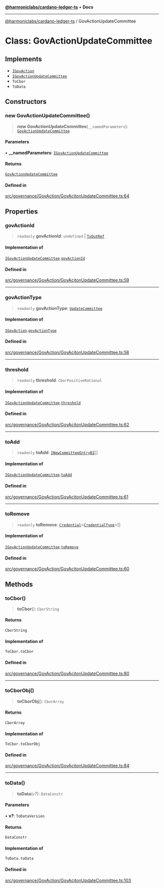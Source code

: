 [**@harmoniclabs/cardano-ledger-ts**](../README.md) • **Docs**

***

[@harmoniclabs/cardano-ledger-ts](../globals.md) / GovActionUpdateCommittee

# Class: GovActionUpdateCommittee

## Implements

- [`IGovAction`](../interfaces/IGovAction.md)
- [`IGovActionUpdateCommittee`](../interfaces/IGovActionUpdateCommittee.md)
- `ToCbor`
- `ToData`

## Constructors

### new GovActionUpdateCommittee()

> **new GovActionUpdateCommittee**(`__namedParameters`): [`GovActionUpdateCommittee`](GovActionUpdateCommittee.md)

#### Parameters

• **\_\_namedParameters**: [`IGovActionUpdateCommittee`](../interfaces/IGovActionUpdateCommittee.md)

#### Returns

[`GovActionUpdateCommittee`](GovActionUpdateCommittee.md)

#### Defined in

[src/governance/GovAction/GovAcitonUpdateCommittee.ts:64](https://github.com/HarmonicLabs/cardano-ledger-ts/blob/94dd590ffe94133126b0d8d49920fc7b002e1975/src/governance/GovAction/GovAcitonUpdateCommittee.ts#L64)

## Properties

### govActionId

> `readonly` **govActionId**: `undefined` \| [`TxOutRef`](TxOutRef.md)

#### Implementation of

[`IGovActionUpdateCommittee`](../interfaces/IGovActionUpdateCommittee.md).[`govActionId`](../interfaces/IGovActionUpdateCommittee.md#govactionid)

#### Defined in

[src/governance/GovAction/GovAcitonUpdateCommittee.ts:59](https://github.com/HarmonicLabs/cardano-ledger-ts/blob/94dd590ffe94133126b0d8d49920fc7b002e1975/src/governance/GovAction/GovAcitonUpdateCommittee.ts#L59)

***

### govActionType

> `readonly` **govActionType**: [`UpdateCommittee`](../enumerations/GovActionType.md#updatecommittee)

#### Implementation of

[`IGovAction`](../interfaces/IGovAction.md).[`govActionType`](../interfaces/IGovAction.md#govactiontype)

#### Defined in

[src/governance/GovAction/GovAcitonUpdateCommittee.ts:58](https://github.com/HarmonicLabs/cardano-ledger-ts/blob/94dd590ffe94133126b0d8d49920fc7b002e1975/src/governance/GovAction/GovAcitonUpdateCommittee.ts#L58)

***

### threshold

> `readonly` **threshold**: `CborPositiveRational`

#### Implementation of

[`IGovActionUpdateCommittee`](../interfaces/IGovActionUpdateCommittee.md).[`threshold`](../interfaces/IGovActionUpdateCommittee.md#threshold)

#### Defined in

[src/governance/GovAction/GovAcitonUpdateCommittee.ts:62](https://github.com/HarmonicLabs/cardano-ledger-ts/blob/94dd590ffe94133126b0d8d49920fc7b002e1975/src/governance/GovAction/GovAcitonUpdateCommittee.ts#L62)

***

### toAdd

> `readonly` **toAdd**: [`INewCommitteeEntryBI`](../interfaces/INewCommitteeEntryBI.md)[]

#### Implementation of

[`IGovActionUpdateCommittee`](../interfaces/IGovActionUpdateCommittee.md).[`toAdd`](../interfaces/IGovActionUpdateCommittee.md#toadd)

#### Defined in

[src/governance/GovAction/GovAcitonUpdateCommittee.ts:61](https://github.com/HarmonicLabs/cardano-ledger-ts/blob/94dd590ffe94133126b0d8d49920fc7b002e1975/src/governance/GovAction/GovAcitonUpdateCommittee.ts#L61)

***

### toRemove

> `readonly` **toRemove**: [`Credential`](Credential.md)\<[`CredentialType`](../enumerations/CredentialType.md)\>[]

#### Implementation of

[`IGovActionUpdateCommittee`](../interfaces/IGovActionUpdateCommittee.md).[`toRemove`](../interfaces/IGovActionUpdateCommittee.md#toremove)

#### Defined in

[src/governance/GovAction/GovAcitonUpdateCommittee.ts:60](https://github.com/HarmonicLabs/cardano-ledger-ts/blob/94dd590ffe94133126b0d8d49920fc7b002e1975/src/governance/GovAction/GovAcitonUpdateCommittee.ts#L60)

## Methods

### toCbor()

> **toCbor**(): `CborString`

#### Returns

`CborString`

#### Implementation of

`ToCbor.toCbor`

#### Defined in

[src/governance/GovAction/GovAcitonUpdateCommittee.ts:80](https://github.com/HarmonicLabs/cardano-ledger-ts/blob/94dd590ffe94133126b0d8d49920fc7b002e1975/src/governance/GovAction/GovAcitonUpdateCommittee.ts#L80)

***

### toCborObj()

> **toCborObj**(): `CborArray`

#### Returns

`CborArray`

#### Implementation of

`ToCbor.toCborObj`

#### Defined in

[src/governance/GovAction/GovAcitonUpdateCommittee.ts:84](https://github.com/HarmonicLabs/cardano-ledger-ts/blob/94dd590ffe94133126b0d8d49920fc7b002e1975/src/governance/GovAction/GovAcitonUpdateCommittee.ts#L84)

***

### toData()

> **toData**(`v`?): `DataConstr`

#### Parameters

• **v?**: `ToDataVersion`

#### Returns

`DataConstr`

#### Implementation of

`ToData.toData`

#### Defined in

[src/governance/GovAction/GovAcitonUpdateCommittee.ts:103](https://github.com/HarmonicLabs/cardano-ledger-ts/blob/94dd590ffe94133126b0d8d49920fc7b002e1975/src/governance/GovAction/GovAcitonUpdateCommittee.ts#L103)
